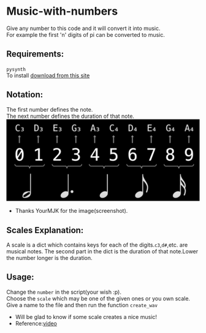 # Music-with-numbers
Give any number to this code and it will convert it into music.<br/>
For example the first 'n' digits of pi can be converted to music.<br/>

## Requirements:
`pysynth`<br/>
To install [download from this site](https://mdoege.github.io/PySynth/#u)

## Notation:
The first number defines the note.<br/>
The next number defines the duration of that note.<br/>
![Image of notes](https://github.com/nsidn98/Music-with-numbers/blob/master/notes.png)
* Thanks YourMJK for the image(screenshot).
## Scales Explanation:
A scale is a dict which contains keys for each of the digits.`c3`,`d#`,etc. are musical notes. The second part in the dict is the duration of that note.Lower the number longer is the duration.


## Usage:
Change the `number` in the script(your wish :p).<br/>
Choose the `scale` which may be one of the given ones or you own scale.<br/>
Give a name to the file and then run the function `create_wav`


* Will be glad to know if some scale creates a nice music!
* Reference:[video](https://www.youtube.com/watch?v=HV1-AjwDJwM)

